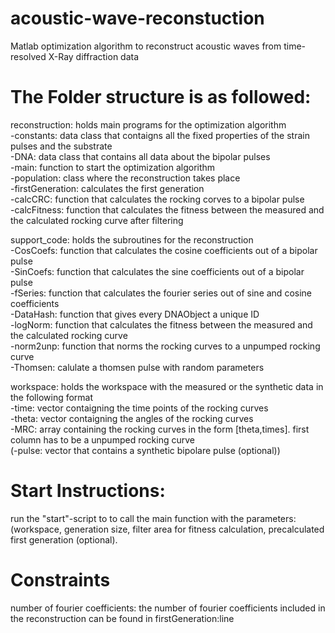 # acoustic-wave-reconstuction
Matlab optimization algorithm to reconstruct acoustic waves from time-resolved X-Ray diffraction data

# The Folder structure is as followed:
  
reconstruction: holds main programs for the optimization algorithm  
-constants: data class that contaigns all the fixed properties of the strain pulses and the substrate  
-DNA: data class that contains all data about the bipolar pulses  
-main: function to start the optimization algorithm  
-population: class where the reconstruction takes place  
-firstGeneration: calculates the first generation    
-calcCRC: function that calculates the rocking corves to a bipolar pulse  
-calcFitness: function that calculates the fitness between the measured and the calculated rocking curve after filtering
  
support_code: holds the subroutines for the reconstruction   
-CosCoefs: function that calculates the cosine coefficients out of a bipolar pulse  
-SinCoefs: function that calculates the sine coefficients out of a bipolar pulse  
-fSeries: function that calculates the fourier series out of sine and cosine coefficients  
-DataHash: function that gives every DNAObject a unique ID  
-logNorm: function that calculates the fitness between the measured and the calculated rocking curve  
-norm2unp: function that norms the rocking curves to a unpumped rocking curve  
-Thomsen: calulate a thomsen pulse with random parameters  
   
workspace: holds the workspace with the measured or the synthetic data in the following format   
-time:  vector contaigning the time points of the rocking curves  
-theta: vector contaigning the angles of the rocking curves  
-MRC: array containing the rocking curves in the form [theta,times]. first column has to be a unpumped rocking curve  
(-pulse: vector that contains a synthetic bipolare pulse (optional))   


# Start Instructions:
run the "start"-script to to call the main function with the parameters: (workspace, generation size, filter area for fitness calculation, precalculated first generation (optional).

# Constraints
  
number of fourier coefficients: the number of fourier coefficients included in the reconstruction can be found in firstGeneration:line



